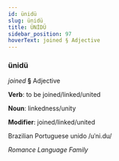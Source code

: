 ```yaml
---
id: ünidü
slug: ünidü
title: ÜNİDÜ
sidebar_position: 97
hoverText: joined § Adjective
---
```


### ünidü

*joined* **§** Adjective

**Verb**: to be joined/linked/united

**Noun**: linkedness/unity

**Modifier**: joined/linked/united

Brazilian Portuguese unido /uˈni.du/

*Romance Language Family*